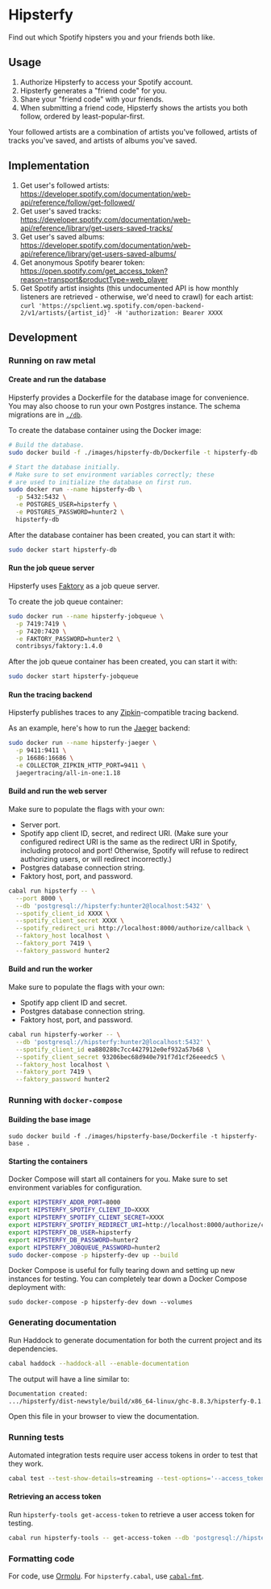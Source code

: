 # Hipsterfy

Find out which Spotify hipsters you and your friends both like.

## Usage

1. Authorize Hipsterfy to access your Spotify account.
2. Hipsterfy generates a "friend code" for you.
3. Share your "friend code" with your friends.
4. When submitting a friend code, Hipsterfy shows the artists you both follow, ordered by least-popular-first.

Your followed artists are a combination of artists you've followed, artists of tracks you've saved, and artists of albums you've saved.

## Implementation

1. Get user's followed artists: https://developer.spotify.com/documentation/web-api/reference/follow/get-followed/
2. Get user's saved tracks: https://developer.spotify.com/documentation/web-api/reference/library/get-users-saved-tracks/
3. Get user's saved albums: https://developer.spotify.com/documentation/web-api/reference/library/get-users-saved-albums/
4. Get anonymous Spotify bearer token: https://open.spotify.com/get_access_token?reason=transport&productType=web_player
5. Get Spotify artist insights (this undocumented API is how monthly listeners are retrieved - otherwise, we'd need to crawl) for each artist: `curl 'https://spclient.wg.spotify.com/open-backend-2/v1/artists/{artist_id}' -H 'authorization: Bearer XXXX`

## Development

### Running on raw metal

#### Create and run the database

Hipsterfy provides a Dockerfile for the database image for convenience. You may also choose to run your own Postgres instance. The schema migrations are in [`./db`](./db).

To create the database container using the Docker image:

```bash
# Build the database.
sudo docker build -f ./images/hipsterfy-db/Dockerfile -t hipsterfy-db .

# Start the database initially.
# Make sure to set environment variables correctly; these
# are used to initialize the database on first run.
sudo docker run --name hipsterfy-db \
  -p 5432:5432 \
  -e POSTGRES_USER=hipsterfy \
  -e POSTGRES_PASSWORD=hunter2 \
  hipsterfy-db
```

After the database container has been created, you can start it with:

```bash
sudo docker start hipsterfy-db
```

#### Run the job queue server

Hipsterfy uses [Faktory](https://github.com/contribsys/faktory) as a job queue server.

To create the job queue container:

```bash
sudo docker run --name hipsterfy-jobqueue \
  -p 7419:7419 \
  -p 7420:7420 \
  -e FAKTORY_PASSWORD=hunter2 \
  contribsys/faktory:1.4.0
```

After the job queue container has been created, you can start it with:

```bash
sudo docker start hipsterfy-jobqueue
```

#### Run the tracing backend

Hipsterfy publishes traces to any [Zipkin](https://zipkin.io/)-compatible tracing backend.

As an example, here's how to run the [Jaeger](https://www.jaegertracing.io/docs/1.18/getting-started/#migrating-from-zipkin) backend:

```bash
sudo docker run --name hipsterfy-jaeger \
  -p 9411:9411 \
  -p 16686:16686 \
  -e COLLECTOR_ZIPKIN_HTTP_PORT=9411 \
  jaegertracing/all-in-one:1.18
```

#### Build and run the web server

Make sure to populate the flags with your own:

- Server port.
- Spotify app client ID, secret, and redirect URI. (Make sure your configured redirect URI is the same as the redirect URI in Spotify, including protocol and port! Otherwise, Spotify will refuse to redirect authorizing users, or will redirect incorrectly.)
- Postgres database connection string.
- Faktory host, port, and password.

```bash
cabal run hipsterfy -- \
  --port 8000 \
  --db 'postgresql://hipsterfy:hunter2@localhost:5432' \
  --spotify_client_id XXXX \
  --spotify_client_secret XXXX \
  --spotify_redirect_uri http://localhost:8000/authorize/callback \
  --faktory_host localhost \
  --faktory_port 7419 \
  --faktory_password hunter2
```

#### Build and run the worker

Make sure to populate the flags with your own:

- Spotify app client ID and secret.
- Postgres database connection string.
- Faktory host, port, and password.

```bash
cabal run hipsterfy-worker -- \
  --db 'postgresql://hipsterfy:hunter2@localhost:5432' \
  --spotify_client_id ea880280c7cc4427912e0ef932a57b68 \
  --spotify_client_secret 93206bec68d940e791f7d1cf26eeedc5 \
  --faktory_host localhost \
  --faktory_port 7419 \
  --faktory_password hunter2
```

### Running with `docker-compose`

#### Building the base image

```
sudo docker build -f ./images/hipsterfy-base/Dockerfile -t hipsterfy-base .
```

#### Starting the containers

Docker Compose will start all containers for you. Make sure to set environment variables for configuration.

```bash
export HIPSTERFY_ADDR_PORT=8000
export HIPSTERFY_SPOTIFY_CLIENT_ID=XXXX
export HIPSTERFY_SPOTIFY_CLIENT_SECRET=XXXX
export HIPSTERFY_SPOTIFY_REDIRECT_URI=http://localhost:8000/authorize/callback
export HIPSTERFY_DB_USER=hipsterfy
export HIPSTERFY_DB_PASSWORD=hunter2
export HIPSTERFY_JOBQUEUE_PASSWORD=hunter2
sudo docker-compose -p hipsterfy-dev up --build
```

Docker Compose is useful for fully tearing down and setting up new instances for testing. You can completely tear down a Docker Compose deployment with:

```
sudo docker-compose -p hipsterfy-dev down --volumes
```

### Generating documentation

Run Haddock to generate documentation for both the current project and its dependencies.

```bash
cabal haddock --haddock-all --enable-documentation
```

The output will have a line similar to:

```bash
Documentation created:
.../hipsterfy/dist-newstyle/build/x86_64-linux/ghc-8.8.3/hipsterfy-0.1.0.0/noopt/doc/html/hipsterfy/index.html
```

Open this file in your browser to view the documentation.

### Running tests

Automated integration tests require user access tokens in order to test that they work.

```bash
cabal test --test-show-details=streaming --test-options='--access_token=XXXX'
```

#### Retrieving an access token

Run `hipsterfy-tools get-access-token` to retrieve a user access token for testing.

```bash
cabal run hipsterfy-tools -- get-access-token --db 'postgresql://hipsterfy:hunter2@localhost:5432' --client_id XXXX --client_secret XXXX USER_SPOTIFY_ID
```

### Formatting code

For code, use [Ormolu](https://github.com/tweag/ormolu). For `hipsterfy.cabal`, use [`cabal-fmt`](https://github.com/phadej/cabal-fmt).
